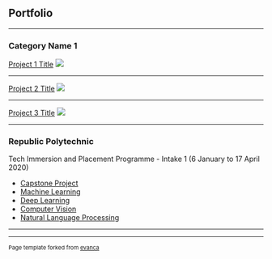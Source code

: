 ## Portfolio

---

### Category Name 1 

[Project 1 Title](/sample_page)
<img src="images/dummy_thumbnail.jpg?raw=true"/>

---
[Project 2 Title](/pdf/sample_presentation.pdf)
<img src="images/dummy_thumbnail.jpg?raw=true"/>

---
[Project 3 Title](http://example.com/)
<img src="images/dummy_thumbnail.jpg?raw=true"/>

---

### Republic Polytechnic 
Tech Immersion and Placement Programme - Intake 1
(6 January to 17 April 2020)

- [Capstone Project](https://github.com/koayst/rp_capstone)
- [Machine Learning](https://github.com/koayst/rp_machine_learning)
- [Deep Learning](https://github.com/koayst/rp_deep_learning)
- [Computer Vision](https://github.com/koayst/rp_computer_vision)
- [Natural Language Processing](https://github.com/koayst/rp_nlp)

---




---
<p style="font-size:11px">Page template forked from <a href="https://github.com/evanca/quick-portfolio">evanca</a></p>
<!-- Remove above link if you don't want to attibute -->
